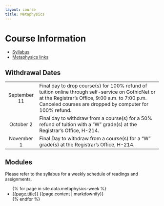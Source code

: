 ```yaml
---
layout: course
title: Metaphysics
---
```


# Course Information

+ [Syllabus](Syllabus.pdf)
+ [Metaphysics links](https://pegasus.cc.ucf.edu/~janzb/metaphysics/)


## Withdrawal Dates

|         |     | 
| :-------------: | ------------- | 
| September 11 | Final day to drop course(s) for 100% refund of tuition online through self-service on GothicNet or at the Registrar’s Office, 9:00 a.m. to 7:00 p.m. Canceled courses are dropped by computer for 100% refund. |
| October 2 | Final day to withdraw from a course(s) for a 50% refund of tuition with a “W” grade(s) at the Registrar’s Office, H-214. |
| November 1  | Final Day to withdraw from a course(s) for a “W” grade(s) at the Registrar’s Office, H-214.|

## Modules

Please refer to the syllabus for a weekly schedule of readings and assignments.


<ul>
  {% for page in site.data.metaphysics-week %}
    <li>
     <a href="{{site.baseurl}}/metaphysics/{{page.folder}}/">{{page.title}}</a>
      {{page.content | markdownify}}
    </li>
  {% endfor %}
</ul>
